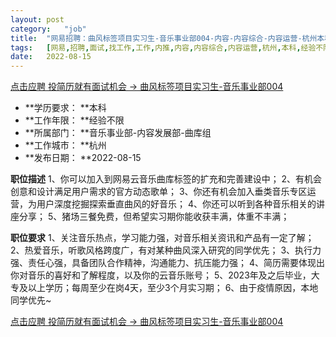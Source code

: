 ```yaml
---
layout:	post
category:	"job"
title:	"网易招聘：曲风标签项目实习生-音乐事业部004-内容-内容综合-内容运营-杭州本科经验不限"
tags:	[网易,招聘,面试,找工作,工作,内推,内容,内容综合,内容运营,杭州,本科,经验不限]
date:	2022-08-15
---
```


[点击应聘 投简历就有面试机会 -> 曲风标签项目实习生-音乐事业部004](http://mobile.bole.netease.com/bole/boleDetail?id=38648&employeeId=346f03c3cda5f04c&key=all)



- **学历要求： **本科
- **工作年限： **经验不限
- **所属部门： **音乐事业部-内容发展部-曲库组
- **工作城市： **杭州
- **发布日期： **2022-08-15



**职位描述**
1、你可以加入到网易云音乐曲库标签的扩充和完善建设中；
2、有机会创意和设计满足用户需求的官方动态歌单；
3、你还有机会加入垂类音乐专区运营，为用户深度挖掘探索垂直曲风的好音乐；
4、你还可以听到各种音乐相关的讲座分享；
5、猪场三餐免费，但希望实习期你能收获丰满，体重不丰满；



**职位要求**
1、关注音乐热点，学习能力强，对音乐相关资讯和产品有一定了解；
2、热爱音乐，听歌风格跨度广，有对某种曲风深入研究的同学优先；
3、执行力强、责任心强，具备团队合作精神，沟通能力、抗压能力强；
4、简历需要体现出你对音乐的喜好和了解程度，以及你的云音乐账号；
5、2023年及之后毕业，大专及以上学历；每周至少在岗4天，至少3个月实习期；
6、由于疫情原因，本地同学优先~



[点击应聘 投简历就有面试机会 -> 曲风标签项目实习生-音乐事业部004](http://mobile.bole.netease.com/bole/boleDetail?id=38648&employeeId=346f03c3cda5f04c&key=all)